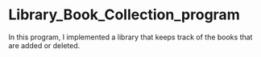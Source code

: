 # Library_Book_Collection_program
In this program, I implemented a library that keeps track of the books that are added or deleted.
